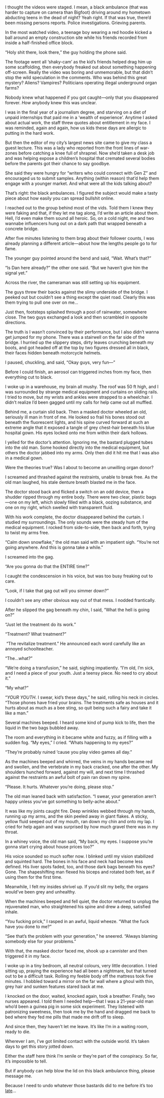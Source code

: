 I thought the videos were staged. I mean, a black ambulance (that was harder to capture on camera than Bigfoot) driving around my hometown abducting teens in the dead of night? Yeah right. If that was true, there’d been missing persons reports. Police investigations. Grieving parents.

In the most watched video, a teenage boy wearing a red hoodie kicked a ball around an empty construction site while his friends recorded from inside a half-finished office block.

“Holy shit there, look there,” the guy holding the phone said.

The footage went all ‘shaky-cam’ as the kid’s friends helped drag him up some scaffolding, then everybody freaked out about something happening off-screen. Really the video was boring and unmemorable, but that didn’t stop the wild speculation in the comments. Who was behind this great mystery? Aliens? Vampires? Politicians operating illegal underground organ farms?

Nobody knew what happened if you got caught—only that you disappeared forever. *How* anybody knew this was unclear.

I was in the final year of a journalism degree, and starving on a diet of unpaid internships that paid me in a ‘wealth of experience’. Anytime I asked about actual work, the staff threw quotes about entitlement in my face. I was reminded, again and again, how us kids these days are allergic to putting in the hard work.

But then the editor of my city’s largest news site came to give my class a guest lecture. This was a lady who reported from the front lines of war-zones before catching a knee full of shrapnel. Now she’d taken a desk job and was helping expose a children’s hospital that cremated several bodies before the parents got their chance to say goodbye.

She said they were hungry for “writers who could connect with Gen Z” and encouraged us to submit samples. Anything (within reason) that’d help them engage with a younger market. And what were all the kids talking about?

That’s right: the black ambulances. I figured the subject would make a tasty piece about how easily you can spread bullshit online.

I reached out to the group behind most of the vids. Told them I knew they were faking and that, if they let me tag along, I’d write an article about them. Hell, I’d even make them sound all heroic. So, on a cold night, me and two wannabe influencers hung out on a dark path that wrapped beneath a concrete bridge.

After five minutes listening to them brag about their follower counts, I was already planning a different article—about how the lengths people go to for fame.

The younger guy pointed around the bend and said, “Wait. What’s that?”

“Is Dan here already?” the other one said. “But we haven’t give him the signal yet.”

Across the river, the cameraman was still setting up his equipment.

The guys threw their backs against the slimy underside of the bridge. I peeked out but couldn’t see a thing except the quiet road. Clearly this was them trying to pull one over on me…

Just then, footsteps splashed through a pool of rainwater, somewhere close. The two guys exchanged a look and then scrambled in opposite directions.

The truth is I wasn’t convinced by their performance, but I also didn’t wanna get jumped for my phone. There was a stairwell on the far side of the bridge. I hurried up the slippery steps, dirty leaves crunching beneath my boots, and got headed off at the top by two figures dressed all in black, their faces hidden beneath motorcycle helmets.

I paused, chuckling, and said, “Okay guys, very fun—”

Before I could finish, an aerosol can triggered inches from my face, then everything cut to black.

I woke up in a warehouse, my brain all mushy. The roof was 50 ft high, and I was surrounded by strange medical equipment and curtains on sliding rails. I tried to move, but my wrists and ankles were strapped to a wheelchair. I didn’t realize I’d been gagged until my calls for help came out all muffled.

Behind me, a curtain slid back. Then a masked doctor wheeled an old, seriously ill man in front of me. He looked so frail his bones stood out beneath the fluorescent lights, and his spine curved forward at such an extreme angle that it exposed a tangle of grey chest-hair beneath his blue hospital gown. His eyes locked onto me from within their dark hollows.

I yelled for the doctor’s attention. Ignoring me, the bastard plugged tubes into the old man. Some hooked directly into the medical equipment, but others the doctor jabbed into my arms. Only then did it hit me that I was also in a medical gown.

Were the theories true? Was I about to become an unwilling organ donor?

I screamed and thrashed against the restraints, unable to break free. As the old man laughed, his stale denture breath blasted me in the face.

The doctor stood back and flicked a switch on an odd device, then a shudder ripped through my entire body. There were two clear, plastic bags—one on my left, which slowly filled with a black, oozing substance, and one on my right, which swelled with transparent fluid.

With his work complete, the doctor disappeared behind the curtain. I studied my surroundings. The only sounds were the steady hum of the medical equipment. I rocked from side-to-side, then back and forth, trying to twist my arms free.

“Calm down snowflake,” the old man said with an impatient sigh. “You’re not going anywhere. And this is gonna take a while.”

I screamed into the gag.

“Are you gonna do that the ENTIRE time?”

I caught the condescension in his voice, but was too busy freaking out to care.

“Look, if I take that gag out will you simmer down?”

I couldn’t see any other obvious way out of that mess. I nodded frantically.

After he slipped the gag beneath my chin, I said, “What the hell is going on?”

“Just let the treatment do its work.”

“Treatment? What treatment?”

 “The revitalize treatment.” He announced each word carefully like an annoyed schoolteacher.

“The…what?”

“We’re doing a transfusion,” he said, sighing impatiently. “I’m old, I’m sick, and I need a piece of your youth. Just a teensy piece. No need to cry about it.”

“My what?”

“*YOUR YOUTH*. I swear, kid’s these days,” he said, rolling his neck in circles. “Those phones have fried your brains. The treatments safe as houses and it hurts about as much as a bee sting, so quit being such a fairy and take it like a man.”

Several machines beeped. I heard some kind of pump kick to life, then the liquid in the two bags bubbled away.

The room and everything in it became white and fuzzy, as if filling with a sudden fog. “My eyes,” I cried. “Whats happening to my eyes?”

“They’re probably ruined ‘cause you play video games all day.”

As the machines beeped and whirred, the veins in my hands became red and swollen, and the vertebrate in my back cracked, one after the other. My shoulders hunched forward, against my will, and next time I thrashed against the restraints an awful bolt of pain ran down my spine.

“Please. It hurts. Whatever you’re doing, please stop.”

The old man leaned back with satisfaction. “I swear, your generation aren’t happy unless you’ve got something to belly-ache about.”

It was like my joints caught fire. Deep wrinkles webbed through my hands, running up my arms, and the skin peeled away in giant flakes. A sticky, yellow fluid seeped out of my mouth, ran down my chin and onto my lap. I cried for help again and was surprised by how much gravel there was in my throat.

In a whiney voice, the old man said, “My back, my eyes. I suppose you’re gonna start crying about house prices too?”

His voice sounded so much softer now. I blinked until my vision stabilized and squinted hard. The bones in his face and neck had become less defined. His liver spots faded, too, and those dark bags beneath his eyes? Gone. The shapeshifting man flexed his biceps and rotated both feet, as if using them for the first time.

Meanwhile, I felt my insides shrivel up. If you’d slit my belly, the organs would’ve been grey and unhealthy.

When the machines beeped and fell quiet, the doctor returned to unplug the rejuvenated man, who straightened his spine and drew a deep, satisfied inhale.

“You fucking prick,” I rasped in an awful, liquid wheeze. “What the fuck have you done to me?”

“See that’s the problem with your generation,” he sneered. “Always blaming somebody else for your problems.”

With that, the masked doctor faced me, shook up a cannister and then triggered it in my face.

I woke up in a tiny bedroom, all neutral colours, very little decoration. I tried sitting up, praying the experience had all been a nightmare, but that turned out to be a difficult task. Rolling my feeble body off the mattress took five minutes. I hobbled toward a mirror on the far wall where a ghoul with thin, grey hair and sunken features stared back at me.

I knocked on the door, waited, knocked again, took a breather. Finally, two nurses appeared. I told them I needed help—that I was a 21-year-old man who’d been a guinea pig in some sick experiment. They listened with patronizing sweetness, then took me by the hand and dragged me back to bed where they fed me pills that made me drift off to sleep.

And since then, they haven’t let me leave. It’s like I’m in a waiting room, ready to die.

Wherever I am, I’ve got limited contact with the outside world. It’s taken days to get this story jotted down.

Either the staff here think I’m senile or they’re part of the conspiracy. So far, it’s impossible to tell.

But if anybody can help blow the lid on this black ambulance thing, please message me.

Because I need to undo whatever those bastards did to me before it’s too [late](https://www.reddit.com/r/thoughtindustry/comments/te0fum/welcome_i_hope_you_enjoy_your_stay/)…

 